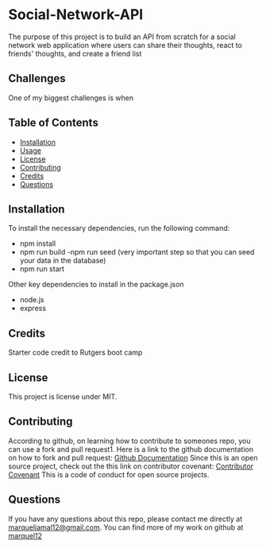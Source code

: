 # Social-Network-API
The purpose of this project is to build an API from scratch for a social network web application where users can share their thoughts, react to friends' thoughts, and create a friend list

## Challenges 
One of my biggest challenges is when 




 ## Table of Contents
  * [Installation](#installation)
  * [Usage](#usage)
  * [License](#license)
  * [Contributing](#contributing)
  * [Credits](#credits)
  * [Questions](#questions)
  


  ## Installation
  To install the necessary dependencies, run the following command:
  - npm install
  - npm run build 
  -npm run seed (very important step so that you can seed your data in the database)
  - npm run start

  Other key dependencies to install in the package.json
  - node.js
  - express



  ## Credits 
  Starter code credit to Rutgers boot camp 


  ## License
  This project is license under MIT. 
    
    
    
    
  
  
  ## Contributing
  According to github, on learning how to contribute to someones repo, you can use a fork and pull request1. 
  Here is a link to the github documentation on how to fork and pull request: [Github Documentation](https://docs.github.com/en/get-started/exploring-projects-on-github/contributing-to-a-project)
  Since this is an open source project, check out the this link on contributor covenant: [Contributor Covenant](https://www.contributor-covenant.org/) This is a code of conduct for open source projects.
  

  
  ## Questions
  If you have any questions about this repo, please contact me directly at marqueljamal12@gmail.com. You can find more of my work on github at [marquel12](https://github.com/marquel12/social-network-api) 

